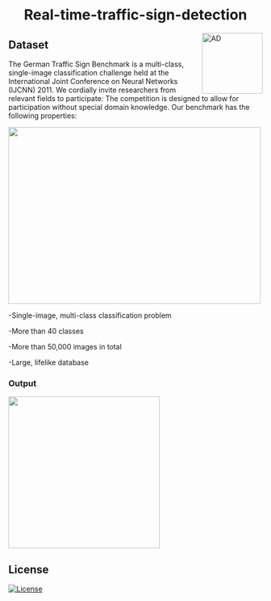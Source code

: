 
<h1 align="center">  Real-time-traffic-sign-detection </h1><img align='right' src = "https://github.com/suhailnajeeb/traffic-sign-detection-vip2017/raw/master/demo/demo3.gif"  height="120" alt="AD">

## Dataset
The German Traffic Sign Benchmark is a multi-class, single-image classification challenge held at the International Joint Conference on Neural Networks (IJCNN) 2011. We cordially invite researchers from relevant fields to participate: The competition is designed to allow for participation without special domain knowledge. Our benchmark has the following properties:
<p>
<img src ="https://www.kaggleusercontent.com/kf/52353754/eyJhbGciOiJkaXIiLCJlbmMiOiJBMTI4Q0JDLUhTMjU2In0..APZMZWr7E6Lio5ii0c30AA.xvCRTrLcDJW-zwyIJiWt0CM05v2GmG6-LbO4RvtIK6X3T42K98zHZtTCvxztYXjTyHNK005nPiFcN0fpigyKHijlzR9JhQVE6muxR1Xf1z19CcT8ZNWq9zRRq9US2KGtsz8m5QHwLDJxS-jw2qKBplYjsDjH7Flq4kSqb3XlN-gsDAI_x8IxU7BRWt0vvVkFay3vpYEKjTrLi5Nszj5jP29FutFS1PFeKP-m4VY_NNov0ykNZv7GGeqIYJpVZEvamGNVfii9Kz8DhagyqJghTWC6H5-2zsO7ce6RdwfsqLU0adAkDsUVr9d1Ax06FZ7hpX4DI0HtSSIiczvV0gO683pJOoj160g0h1rIEXe8kHUYST12fTdc8q2CZ5BH1XGL88KCzoQbgHs2Db0qHZor3vYAGKq__EiXVHBfi3uWColNS61THhzsArqvoAhQ9VSujgzrQ2xvx8Ba6x93HEsGpAk-sUiKdQ6kPjHrDWe7DJVMYdhMFplRQEFpnB_8oKWUJ4Tp6C-SXdSw1Hyn0rZOHH3HT8hX56xnCZTV0k1EMTL99K5d-_gbfG28qILP8pcBq9L9Pkqh3Auu40X4wf_CEc-5-g7NHwUKpWfChSLlP5bYsocWDBS265xIXxIEctkPSa_Gmz5myyRGBYxthpmPsSKh3qoKu7vcIrrFxKnL9z0.pBsJlVOImoMCn6H2zc4o-Q/__results___files/__results___10_0.png" height=350 width=500>
</p>
-Single-image, multi-class classification problem

-More than 40 classes

-More than 50,000 images in total

-Large, lifelike database

<h3>Output</h3>
<a> <img src="https://www.kaggleusercontent.com/kf/52353754/eyJhbGciOiJkaXIiLCJlbmMiOiJBMTI4Q0JDLUhTMjU2In0..Xfi87qgH85A42Jwe9KDBCw.oZ_dhatp3wmcM0W6-cNe6tBs-VZfagZuF3zz-cz1Z_TMuFOuB-ruXaVtYoyF1Q4uDD-joyr4DdWJ6C92-ri8t2mbhRhA-a6RLIP42fxUSYMu47UOrZPaUo6JkmLcMPJpx4uDCfIHhEzeaV_9xicFVJ2YhBTPOrUrkoqYEMPJ2iaQgjRWnCE9EiskuTdjQDvZBQELoI9zy7qS5YmCplsz47DkHdY8S6ul16xJWOMDdlGo4uLdgy0-BVgo3co8v1L3Ese9aB9ouR1GpreU85iHFjckHFo1DqVo5KA3LGrLx1Qggi5M99RdrVab3L0GvdqbaKt4OiNVTXKzX0J1R2dG3_CKBkwcO25bhbTLK2UO1m6TSz4qr2lOoJKDVTXTfx6wc2Ar1VKPoG5xL7Lsp3UNpP2suLHbT_1VvVdmVaKiBSF8AE4pou4ihs3wOqecZ2NFh5nzuN5sFu2i-ULoCDsjNho9EbhnCMMDDVDj0YfypPIwbrosZGCTlyT1F9mnCnRpWFqq-s-wf9Jfw8CmeDxwhkmZpCDh2iJgxfGP6l0MYKwBSGST2vUOOyEQW_yGL-4cIN7wdOh7mkfl2i487fB8irAyase2_MRtaG69e33ryYG7OIGBGzkpK3FndDvqJOV2u7LT7aiNwa0Vs7zYQy5lvMHI54y-HkNL8Uh13EctVM8.bgFPwKEQfZedoyBkEUpe6Q/__results___files/__results___25_0.png" height=300> </a>

## License
[![License](http://img.shields.io/:license-mit-blue.svg?style=flat-square)](http://badges.mit-license.org)
